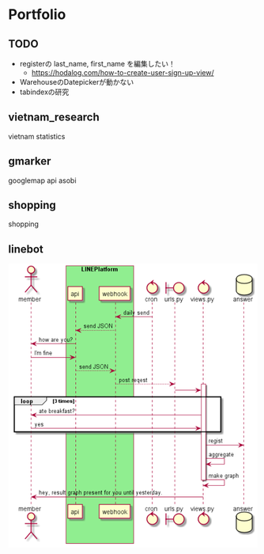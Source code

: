 # Portfolio
## TODO
- registerの last_name, first_name を編集したい！
  - https://hodalog.com/how-to-create-user-sign-up-view/
- WarehouseのDatepickerが動かない
- tabindexの研究

## vietnam_research

vietnam statistics

## gmarker

googlemap api asobi

## shopping

shopping

## linebot

![シーケンス図](https://github.com/duri0214/Portfolio/blob/master/docs/linebot/linebot.png?raw=true "シーケンス図")
